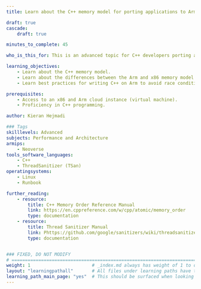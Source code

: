 ```yaml
---
title: Learn about the C++ memory model for porting applications to Arm

draft: true
cascade:
    draft: true

minutes_to_complete: 45

who_is_this_for: This is an advanced topic for C++ developers porting applications from x86 to Arm and optimizing performance.

learning_objectives: 
    - Learn about the C++ memory model.
    - Learn about the differences between the Arm and x86 memory model.
    - Learn best practices for writing C++ on Arm to avoid race conditions.

prerequisites:
    - Access to an x86 and Arm cloud instance (virtual machine).
    - Proficiency in C++ programming.

author: Kieran Hejmadi

### Tags
skilllevels: Advanced
subjects: Performance and Architecture
armips:
    - Neoverse
tools_software_languages:
    - C++
    - ThreadSanitizer (TSan)
operatingsystems:
    - Linux
    - Runbook

further_reading:
    - resource:
        title: C++ Memory Order Reference Manual 
        link: https://en.cppreference.com/w/cpp/atomic/memory_order
        type: documentation
    - resource:
        title: Thread Sanitizer Manual 
        link: Phttps://github.com/google/sanitizers/wiki/threadsanitizercppmanual
        type: documentation


### FIXED, DO NOT MODIFY
# ================================================================================
weight: 1                       # _index.md always has weight of 1 to order correctly
layout: "learningpathall"       # All files under learning paths have this same wrapper
learning_path_main_page: "yes"  # This should be surfaced when looking for related content. Only set for _index.md of learning path content.
---
```

